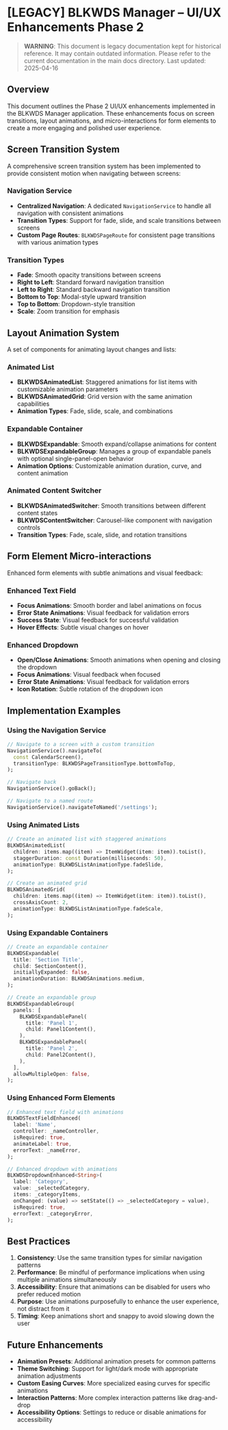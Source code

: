 # [LEGACY] BLKWDS Manager – UI/UX Enhancements Phase 2

> **WARNING**: This document is legacy documentation kept for historical reference.
> It may contain outdated information. Please refer to the current documentation in the main docs directory.
> Last updated: 2025-04-16


## Overview

This document outlines the Phase 2 UI/UX enhancements implemented in the BLKWDS Manager application. These enhancements focus on screen transitions, layout animations, and micro-interactions for form elements to create a more engaging and polished user experience.

## Screen Transition System

A comprehensive screen transition system has been implemented to provide consistent motion when navigating between screens:

### Navigation Service

- **Centralized Navigation**: A dedicated `NavigationService` to handle all navigation with consistent animations
- **Transition Types**: Support for fade, slide, and scale transitions between screens
- **Custom Page Routes**: `BLKWDSPageRoute` for consistent page transitions with various animation types

### Transition Types

- **Fade**: Smooth opacity transitions between screens
- **Right to Left**: Standard forward navigation transition
- **Left to Right**: Standard backward navigation transition
- **Bottom to Top**: Modal-style upward transition
- **Top to Bottom**: Dropdown-style transition
- **Scale**: Zoom transition for emphasis

## Layout Animation System

A set of components for animating layout changes and lists:

### Animated List

- **BLKWDSAnimatedList**: Staggered animations for list items with customizable animation parameters
- **BLKWDSAnimatedGrid**: Grid version with the same animation capabilities
- **Animation Types**: Fade, slide, scale, and combinations

### Expandable Container

- **BLKWDSExpandable**: Smooth expand/collapse animations for content
- **BLKWDSExpandableGroup**: Manages a group of expandable panels with optional single-panel-open behavior
- **Animation Options**: Customizable animation duration, curve, and content animation

### Animated Content Switcher

- **BLKWDSAnimatedSwitcher**: Smooth transitions between different content states
- **BLKWDSContentSwitcher**: Carousel-like component with navigation controls
- **Transition Types**: Fade, scale, slide, and rotation transitions

## Form Element Micro-interactions

Enhanced form elements with subtle animations and visual feedback:

### Enhanced Text Field

- **Focus Animations**: Smooth border and label animations on focus
- **Error State Animations**: Visual feedback for validation errors
- **Success State**: Visual feedback for successful validation
- **Hover Effects**: Subtle visual changes on hover

### Enhanced Dropdown

- **Open/Close Animations**: Smooth animations when opening and closing the dropdown
- **Focus Animations**: Visual feedback when focused
- **Error State Animations**: Visual feedback for validation errors
- **Icon Rotation**: Subtle rotation of the dropdown icon

## Implementation Examples

### Using the Navigation Service

```dart
// Navigate to a screen with a custom transition
NavigationService().navigateTo(
  const CalendarScreen(),
  transitionType: BLKWDSPageTransitionType.bottomToTop,
);

// Navigate back
NavigationService().goBack();

// Navigate to a named route
NavigationService().navigateToNamed('/settings');
```

### Using Animated Lists

```dart
// Create an animated list with staggered animations
BLKWDSAnimatedList(
  children: items.map((item) => ItemWidget(item: item)).toList(),
  staggerDuration: const Duration(milliseconds: 50),
  animationType: BLKWDSListAnimationType.fadeSlide,
);

// Create an animated grid
BLKWDSAnimatedGrid(
  children: items.map((item) => ItemWidget(item: item)).toList(),
  crossAxisCount: 2,
  animationType: BLKWDSListAnimationType.fadeScale,
);
```

### Using Expandable Containers

```dart
// Create an expandable container
BLKWDSExpandable(
  title: 'Section Title',
  child: SectionContent(),
  initiallyExpanded: false,
  animationDuration: BLKWDSAnimations.medium,
);

// Create an expandable group
BLKWDSExpandableGroup(
  panels: [
    BLKWDSExpandablePanel(
      title: 'Panel 1',
      child: Panel1Content(),
    ),
    BLKWDSExpandablePanel(
      title: 'Panel 2',
      child: Panel2Content(),
    ),
  ],
  allowMultipleOpen: false,
);
```

### Using Enhanced Form Elements

```dart
// Enhanced text field with animations
BLKWDSTextFieldEnhanced(
  label: 'Name',
  controller: _nameController,
  isRequired: true,
  animateLabel: true,
  errorText: _nameError,
);

// Enhanced dropdown with animations
BLKWDSDropdownEnhanced<String>(
  label: 'Category',
  value: _selectedCategory,
  items: _categoryItems,
  onChanged: (value) => setState(() => _selectedCategory = value),
  isRequired: true,
  errorText: _categoryError,
);
```

## Best Practices

1. **Consistency**: Use the same transition types for similar navigation patterns
2. **Performance**: Be mindful of performance implications when using multiple animations simultaneously
3. **Accessibility**: Ensure that animations can be disabled for users who prefer reduced motion
4. **Purpose**: Use animations purposefully to enhance the user experience, not distract from it
5. **Timing**: Keep animations short and snappy to avoid slowing down the user

## Future Enhancements

- **Animation Presets**: Additional animation presets for common patterns
- **Theme Switching**: Support for light/dark mode with appropriate animation adjustments
- **Custom Easing Curves**: More specialized easing curves for specific animations
- **Interaction Patterns**: More complex interaction patterns like drag-and-drop
- **Accessibility Options**: Settings to reduce or disable animations for accessibility
